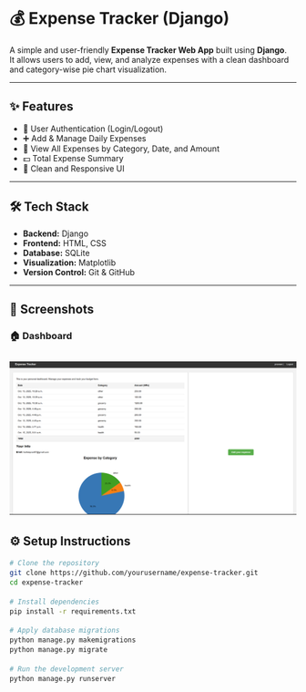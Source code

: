 # 💰 Expense Tracker (Django)

A simple and user-friendly **Expense Tracker Web App** built using **Django**.  
It allows users to add, view, and analyze expenses with a clean dashboard and category-wise pie chart visualization.

---

## ✨ Features
- 👤 User Authentication (Login/Logout)
- ➕ Add & Manage Daily Expenses
- 📅 View All Expenses by Category, Date, and Amount
- 💵 Total Expense Summary
- 🧭 Clean and Responsive UI

---

## 🛠️ Tech Stack
- **Backend:** Django  
- **Frontend:** HTML, CSS  
- **Database:** SQLite  
- **Visualization:** Matplotlib  
- **Version Control:** Git & GitHub  

---

## 📸 Screenshots

### 🏠 Dashboard
![Dashboard Screenshot](screenshots/dashboard.png)
---

## ⚙️ Setup Instructions

```bash
# Clone the repository
git clone https://github.com/yourusername/expense-tracker.git
cd expense-tracker

# Install dependencies
pip install -r requirements.txt

# Apply database migrations
python manage.py makemigrations
python manage.py migrate

# Run the development server
python manage.py runserver
